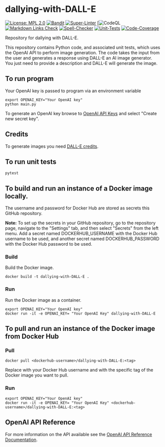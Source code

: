 # dallying-with-DALL-E

[![License: MPL 2.0](https://img.shields.io/badge/License-MPL%202.0-brightgreen.svg)](https://opensource.org/licenses/MPL-2.0)
[![Bandit](https://github.com/genai-musings/dallying-with-DALL-E/actions/workflows/bandit.yml/badge.svg)](https://github.com/genai-musings/dallying-with-DALL-E/actions/new?category=security)
[![Super-Linter](https://github.com/genai-musings/dallying-with-DALL-E/actions/workflows/linter.yml/badge.svg)](https://github.com/marketplace/actions/super-linter)
[![CodeQL](https://github.com/genai-musings/dallying-with-DALL-E/workflows/CodeQL/badge.svg?branch=main)
[![Markdown Links Check](https://github.com/genai-musings/dallying-with-DALL-E/actions/workflows/md-links.yml/badge.svg)](https://github.com/gaurav-nelson/github-action-markdown-link-check)
[![Spell-Checker](https://github.com/genai-musings/dallying-with-DALL-E/actions/workflows/spellcheck.yaml/badge.svg)](https://github.com/rojopolis/spellcheck-github-actions)
[![Unit-Tests](https://github.com/genai-musings/dallying-with-DALL-E/actions/workflows/test.yaml/badge.svg)](https://github.com/actions/setup-python)
[![Code-Coverage](https://github.com/genai-musings/dallying-with-DALL-E/actions/workflows/coverage.yaml/badge.svg)](https://github.com/actions/setup-python)

Repository for dallying with DALL-E.

 This repository contains Python code, and associated unit tests, which uses the OpenAI API to perform image generation. The code takes the input from the user and generates a response using DALL-E an AI image generator. You just need to provide a description and DALL-E will generate the image.

## To run program

Your OpenAI key is passed to program via an environment variable

```shell
export OPENAI_KEY="Your OpenAI key"
python main.py
```

To generate an OpenAI key browse to [OpenAI API Keys](https://platform.openai.com/account/api-keys) and select "Create new secret key".

## Credits

To generate images you need [DALL-E credits](https://help.openai.com/en/articles/6399305-how-dall-e-credits-work).

## To run unit tests

```shell
pytest
```

## To build and run an instance of a Docker image locally.

The username and password for Docker Hub are stored as secrets this GitHub repository.

**Note:** To set up the secrets in your GitHub repository, go to the repository page, navigate to the "Settings" tab, and then select "Secrets" from the left menu. Add a secret named DOCKERHUB_USERNAME with the Docker Hub username to be used, and another secret named DOCKERHUB_PASSWORD with the Docker Hub password to be used.

### Build

Build the Docker image.

```shell
docker build -t dallying-with-DALL-E .
```

### Run

Run the Docker image as a container.

```shell
export OPENAI_KEY="Your OpenAI key"
docker run -it -e OPENAI_KEY= "Your OpenAI Key" dallying-with-DALL-E
```

## To pull and run an instance of the Docker image from Docker Hub

### Pull

```shell
docker pull <dockerhub-username>/dallying-with-DALL-E:<tag>
```

Replace <dockerhub-username> with your Docker Hub username and <tag> with the specific tag of the Docker image you want to pull.

### Run

```shell
export OPENAI_KEY="Your OpenAI key"
docker run -it -e OPENAI_KEY= "Your OpenAI Key" <dockerhub-username>/dallying-with-DALL-E:<tag>
```

## OpenAI API Reference

For more information on the API available see the [OpenAI API Reference Documentation](https://platform.openai.com/docs/api-reference).

